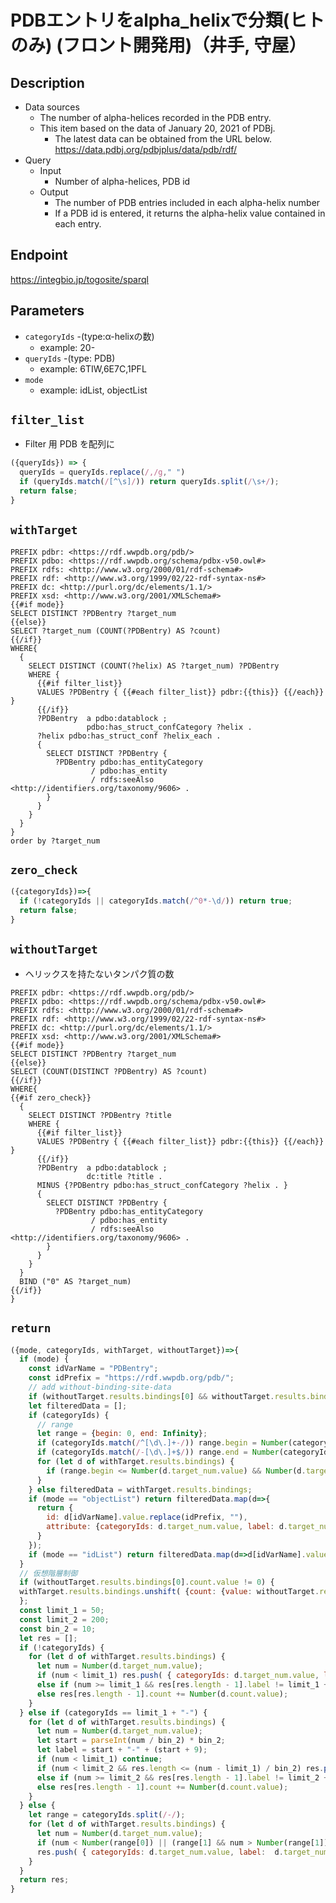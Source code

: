 # PDBエントリをalpha_helixで分類(ヒトのみ) (フロント開発用)（井手, 守屋）

## Description

- Data sources
    - The number of alpha-helices recorded in the PDB entry.
    - This item based on the data of January 20, 2021 of PDBj. 
        - The latest data can be obtained from the URL below. https://data.pdbj.org/pdbjplus/data/pdb/rdf/
- Query
    - Input
        - Number of alpha-helices, PDB id
    - Output
        - The number of PDB entries included in each alpha-helix number
        - If a PDB id is entered, it returns the alpha-helix value contained in each entry.

## Endpoint

https://integbio.jp/togosite/sparql

## Parameters

* `categoryIds`  -(type:α-helixの数)
  * example: 20-
* `queryIds` -(type: PDB)
  * example: 6TIW,6E7C,1PFL
* `mode`
  * example: idList, objectList

## `filter_list`
- Filter 用 PDB を配列に
```javascript
({queryIds}) => {
  queryIds = queryIds.replace(/,/g," ")
  if (queryIds.match(/[^\s]/)) return queryIds.split(/\s+/);
  return false;
}
```

## `withTarget`

```sparql
PREFIX pdbr: <https://rdf.wwpdb.org/pdb/>
PREFIX pdbo: <https://rdf.wwpdb.org/schema/pdbx-v50.owl#>
PREFIX rdfs: <http://www.w3.org/2000/01/rdf-schema#>
PREFIX rdf: <http://www.w3.org/1999/02/22-rdf-syntax-ns#>
PREFIX dc: <http://purl.org/dc/elements/1.1/>
PREFIX xsd: <http://www.w3.org/2001/XMLSchema#>
{{#if mode}}
SELECT DISTINCT ?PDBentry ?target_num
{{else}}
SELECT ?target_num (COUNT(?PDBentry) AS ?count)
{{/if}}
WHERE{
  {
    SELECT DISTINCT (COUNT(?helix) AS ?target_num) ?PDBentry
    WHERE {
      {{#if filter_list}}
      VALUES ?PDBentry { {{#each filter_list}} pdbr:{{this}} {{/each}} }
      {{/if}}
      ?PDBentry  a pdbo:datablock ;
                 pdbo:has_struct_confCategory ?helix .
      ?helix pdbo:has_struct_conf ?helix_each . 
      {
        SELECT DISTINCT ?PDBentry {
          ?PDBentry pdbo:has_entityCategory
                  / pdbo:has_entity
                  / rdfs:seeAlso <http://identifiers.org/taxonomy/9606> .
        }
      }
    }
  }
}
order by ?target_num
```

## `zero_check`
```javascript
({categoryIds})=>{
  if (!categoryIds || categoryIds.match(/^0*-\d/)) return true;
  return false;
}
```

## `withoutTarget`
- ヘリックスを持たないタンパク質の数
```sparql
PREFIX pdbr: <https://rdf.wwpdb.org/pdb/>
PREFIX pdbo: <https://rdf.wwpdb.org/schema/pdbx-v50.owl#>
PREFIX rdfs: <http://www.w3.org/2000/01/rdf-schema#>
PREFIX rdf: <http://www.w3.org/1999/02/22-rdf-syntax-ns#>
PREFIX dc: <http://purl.org/dc/elements/1.1/>
PREFIX xsd: <http://www.w3.org/2001/XMLSchema#> 
{{#if mode}}
SELECT DISTINCT ?PDBentry ?target_num
{{else}}
SELECT (COUNT(DISTINCT ?PDBentry) AS ?count)
{{/if}}
WHERE{
{{#if zero_check}}
  {
    SELECT DISTINCT ?PDBentry ?title 
    WHERE {
      {{#if filter_list}}
      VALUES ?PDBentry { {{#each filter_list}} pdbr:{{this}} {{/each}} }
      {{/if}}
      ?PDBentry  a pdbo:datablock ;
                 dc:title ?title .
      MINUS {?PDBentry pdbo:has_struct_confCategory ?helix . }
      {
        SELECT DISTINCT ?PDBentry {
          ?PDBentry pdbo:has_entityCategory
                  / pdbo:has_entity
                  / rdfs:seeAlso <http://identifiers.org/taxonomy/9606> .
        }
      }
    }
  }
  BIND ("0" AS ?target_num)
{{/if}}
}
```

## `return`
```javascript
({mode, categoryIds, withTarget, withoutTarget})=>{
  if (mode) {
    const idVarName = "PDBentry";
    const idPrefix = "https://rdf.wwpdb.org/pdb/";
    // add without-binding-site-data
    if (withoutTarget.results.bindings[0] && withoutTarget.results.bindings[0][idVarName]) withTarget.results.bindings = withTarget.results.bindings.concat(withoutTarget.results.bindings);
    let filteredData = [];
    if (categoryIds) {
      // range
      let range = {begin: 0, end: Infinity};
      if (categoryIds.match(/^[\d\.]+-/)) range.begin = Number(categoryIds.match(/^([\d\.]+)-/)[1]);
      if (categoryIds.match(/-[\d\.]+$/)) range.end = Number(categoryIds.match(/-([\d\.]+)$/)[1]);
      for (let d of withTarget.results.bindings) {
        if (range.begin <= Number(d.target_num.value) && Number(d.target_num.value) <= range.end) filteredData.push(d);
      }
    } else filteredData = withTarget.results.bindings;
    if (mode == "objectList") return filteredData.map(d=>{
      return {
        id: d[idVarName].value.replace(idPrefix, ""),
        attribute: {categoryIds: d.target_num.value, label: d.target_num.value}
      }
    });
    if (mode == "idList") return filteredData.map(d=>d[idVarName].value.replace(idPrefix, ""));
  }
  // 仮想階層制御
  if (withoutTarget.results.bindings[0].count.value != 0) {                      //不正PDB-idでOを返さない修正
  withTarget.results.bindings.unshift( {count: {value: withoutTarget.results.bindings[0].count.value}, target_num: {value: "0"}}  ); // カウント 0 を追加
  };
  const limit_1 = 50;
  const limit_2 = 200;
  const bin_2 = 10;
  let res = [];
  if (!categoryIds) {
    for (let d of withTarget.results.bindings) {
      let num = Number(d.target_num.value);
      if (num < limit_1) res.push( { categoryIds: d.target_num.value, label: d.target_num.value, count: Number(d.count.value)} );
      else if (num >= limit_1 && res[res.length - 1].label != limit_1 + "-") res.push( { categoryIds: limit_1 + "-", label: limit_1 + "-", count: Number(d.count.value), hasChild: true} );
      else res[res.length - 1].count += Number(d.count.value);
    }
  } else if (categoryIds == limit_1 + "-") {
    for (let d of withTarget.results.bindings) {
      let num = Number(d.target_num.value);
      let start = parseInt(num / bin_2) * bin_2;
      let label = start + "-" + (start + 9);
      if (num < limit_1) continue;
      if (num < limit_2 && res.length <= (num - limit_1) / bin_2) res.push( { categoryIds: label, label: label, count: Number(d.count.value), hasChild: true} );
      else if (num >= limit_2 && res[res.length - 1].label != limit_2 + "-") res.push( { categoryIds: limit_2 + "-", label: limit_2 + "-", count: Number(d.count.value), hasChild: true} );
      else res[res.length - 1].count += Number(d.count.value);
    }
  } else {
    let range = categoryIds.split(/-/);
    for (let d of withTarget.results.bindings) {
      let num = Number(d.target_num.value);
      if (num < Number(range[0]) || (range[1] && num > Number(range[1]))) continue;
      res.push( { categoryIds: d.target_num.value, label:  d.target_num.value, count: Number(d.count.value)} );
    }
  }
  return res;
}
```